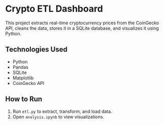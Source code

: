 # Crypto ETL Dashboard

This project extracts real-time cryptocurrency prices from the CoinGecko API, cleans the data, stores it in a SQLite database, and visualizes it using Python.

## Technologies Used
- Python
- Pandas
- SQLite
- Matplotlib
- CoinGecko API

## How to Run
1. Run `etl.py` to extract, transform, and load data.
2. Open `analysis.ipynb` to view visualizations.
